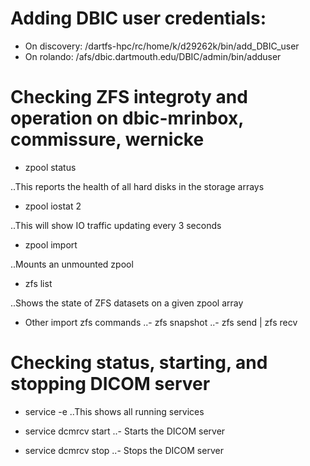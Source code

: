 # Adding DBIC user credentials:

- On discovery:     /dartfs-hpc/rc/home/k/d29262k/bin/add_DBIC_user
- On rolando:       /afs/dbic.dartmouth.edu/DBIC/admin/bin/adduser

# Checking ZFS integroty and operation on dbic-mrinbox, commissure, wernicke

- zpool status

..This reports the health of all hard disks in the storage arrays

- zpool iostat 2

..This will show IO traffic updating every 3 seconds

- zpool import

..Mounts an unmounted zpool 

- zfs list

..Shows the state of ZFS datasets on a given zpool array

- Other import zfs commands
..- zfs snapshot
..- zfs send | zfs recv

# Checking status, starting, and stopping DICOM server

- service -e
..This shows all running services

- service dcmrcv start
..- Starts the DICOM server

- service dcmrcv stop
..- Stops the DICOM server
